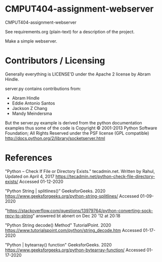 CMPUT404-assignment-webserver
=============================

CMPUT404-assignment-webserver

See requirements.org (plain-text) for a description of the project.

Make a simple webserver.

Contributors / Licensing
========================

Generally everything is LICENSE'D under the Apache 2 license by Abram Hindle.

server.py contains contributions from:

* Abram Hindle
* Eddie Antonio Santos
* Jackson Z Chang
* Mandy Meindersma 

But the server.py example is derived from the python documentation
examples thus some of the code is Copyright © 2001-2013 Python
Software Foundation; All Rights Reserved under the PSF license (GPL
compatible) http://docs.python.org/2/library/socketserver.html

References
===================================

"Python – Check If File or Directory Exists." tecadmin.net. Written by Rahul, Updated on April 4, 2017
https://tecadmin.net/python-check-file-directory-exists/ Accessed 01-12-2020

"Python String | splitlines()” GeeksforGeeks. 2020
https://www.geeksforgeeks.org/python-string-splitlines/ Accessed 01-09-2020

"https://stackoverflow.com/questions/13979764/python-converting-sock-recv-to-string"
answered bt abnert on Dec 20 '12 at 20:18

"Python String decode() Method" TutorialPoint. 2020
https://www.tutorialspoint.com/python/string_decode.htm Accessed 01-17-2020

"Python | bytearray() function" GeeksforGeeks. 2020
https://www.geeksforgeeks.org/python-bytearray-function/ Accessed 01-17-2020

















